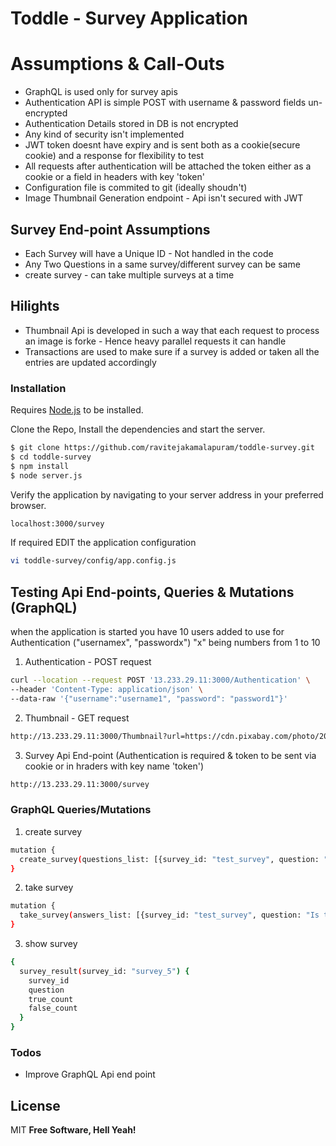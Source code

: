 # Toddle - Survey Application

# Assumptions & Call-Outs

  -  GraphQL is used only for survey apis
  -  Authentication API is simple POST with username & password fields un-encrypted
  -  Authentication Details stored in DB is not encrypted
  -  Any kind of security isn't implemented
  -  JWT token doesnt have expiry and is sent both as a cookie(secure cookie) and a response for flexibility to test
  -  All requests after authentication will be attached the token either as a cookie or a field in headers with key 'token'
  -  Configuration file is commited to git (ideally shoudn't)
  -  Image Thumbnail Generation endpoint - Api isn't secured with JWT

## Survey End-point Assumptions
  -  Each Survey will have a Unique ID -  Not handled in the code
  -  Any Two Questions in a same survey/different survey can be same
  -  create survey - can take multiple surveys at a time

##  Hilights
  - Thumbnail Api is developed in such a way that each request to process an image is forke - Hence heavy parallel requests it can handle
  - Transactions are used to make sure if a survey is added or taken all the entries are updated accordingly


### Installation

Requires [Node.js](https://nodejs.org/) to be installed.

Clone the Repo, Install the dependencies and start the server.

```sh
$ git clone https://github.com/ravitejakamalapuram/toddle-survey.git
$ cd toddle-survey
$ npm install
$ node server.js
```

Verify the application by navigating to your server address in your preferred browser.
```sh
localhost:3000/survey
```

If required EDIT the application configuration
```sh
vi toddle-survey/config/app.config.js
```

## Testing Api End-points, Queries & Mutations (GraphQL)
when the application is started you have 10 users added to use for Authentication ("usernamex", "passwordx") "x" being numbers from 1 to 10

1. Authentication - POST request
```sh
curl --location --request POST '13.233.29.11:3000/Authentication' \
--header 'Content-Type: application/json' \
--data-raw '{"username":"username1", "password": "password1"}'
```

2. Thumbnail - GET request
```sh
http://13.233.29.11:3000/Thumbnail?url=https://cdn.pixabay.com/photo/2015/04/23/22/00/tree-736885__340.jpg
```

3. Survey Api End-point (Authentication is required & token to be sent via cookie or in hraders with key name 'token')
```sh
http://13.233.29.11:3000/survey
```
### GraphQL Queries/Mutations

1. create survey
```sh
mutation {
  create_survey(questions_list: [{survey_id: "test_survey", question: "Is the current year 2020?"}]) 
}
```

2. take survey
```sh
mutation {
  take_survey(answers_list: [{survey_id: "test_survey", question: "Is the current year 2020", option_chosen: false}]) 
}
```

3. show survey
```sh
{
  survey_result(survey_id: "survey_5") {
    survey_id
    question
    true_count
    false_count
  }
}
```

### Todos
 - Improve GraphQL Api end point

License
----
MIT
**Free Software, Hell Yeah!**